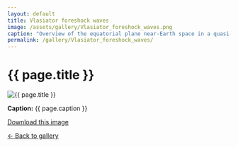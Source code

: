 ```yaml
---
layout: default
title: Vlasiator foreshock waves
image: /assets/gallery/Vlasiator_foreshock_waves.png
caption: "Overview of the equatorial plane near-Earth space in a quasi-radial interplanetary magnetic field configuration, for two different interplanetary magnetic field strengths, as simulated with the Vlasiator model. The figure highlights the structuring of the foreshock wave field at different scales for a typical magnetic field strength at Earth (5 nT, top panel), and for enhanced field strength (10 nT, for example encountered during magnetic clouds). The different foreshock wave properties are presented in detail in Turc et al. [2018; 2019]. The figure combines two colourmaps which both show the ion density, but with ranges selected to highlight fluctuations in the magnetosheath and in the foreshock. Image credit: Lucile Turc/Vlasiator."
permalink: /gallery/Vlasiator_foreshock_waves/
---
```


<h1>{{ page.title }}</h1>

<img src="{{ page.image }}" alt="{{ page.title }}" style="max-width:100%;">

<p><strong>Caption:</strong> {{ page.caption }}</p>
<p><a href="{{ page.image }}" download>Download this image</a></p>
<p><a href="/gallery/">← Back to gallery</a></p>

